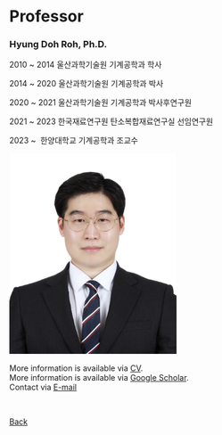 

# Professor

### **Hyung Doh Roh, Ph.D.**

2010 ~ 2014 울산과학기술원 기계공학과 학사 <br>

2014 ~ 2020 울산과학기술원 기계공학과 박사 <br>

2020 ~ 2021 울산과학기술원 기계공학과 박사후연구원 <br>

2021 ~ 2023 한국재료연구원 탄소복합재료연구실 선임연구원 <br>

2023 ~      한양대학교 기계공학과 조교수 <br>


<img src="assets/css/Passportphoto_RHD_Full.jpg" alt="Passport" width="300" height="360" > 



More information is available via
<a href="https://www.dropbox.com/scl/fi/g7cnw0tdcsmvsd6aj3ou7/CV_Hyung-Doh-Roh_23-Spring-5.docx?rlkey=myvxdubsmae1awis39jv8ic7x&dl=0">CV</a>.
<br>
More information is available via
<a href="https://scholar.google.co.kr/citations?hl=en&user=e4VrpLoAAAAJ&view_op=list_works&gmla=AOV7GLMH9Pqf9sQjn2uCdQiG7LYlc83ElR47u5-4VL36k-r0bxjNYLW3b4gGwrv4Nxa_6Thmx6XHwUc-bavDkIurZYHUHcaL17RXIG1MYhHZ2Mm6Ua4fxRjKGBblvHz3mpNd">Google Scholar</a>.
<br>
Contact via <a href="mailto:rhd1213@hanyang.ac.kr"> E-mail</a>
<br>

<br>

[Back](./)

